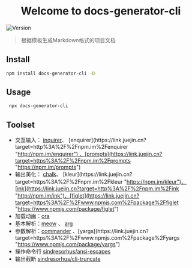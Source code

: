 <h1 align="center">Welcome to docs-generator-cli </h1>
<p>
  <img alt="Version" src="https://img.shields.io/badge/version-v0.0.1-blue.svg?cacheSeconds=2592000" />
</p>

> 根据模板生成Markdown格式的项目文档

## Install

```sh
npm install docs-generator-cli -D
```

## Usage

```sh
 npx docs-generator-cli
```

## Toolset

*   交互输入： [inquirer](https://link.juejin.cn?target=http%3A%2F%2Fnpm.im%2Finquirer "http://npm.im/inquirer")、 [enquirer](https://link.juejin.cn?target=http%3A%2F%2Fnpm.im%2Fenquirer "http://npm.im/enquirer") 、[prompts](https://link.juejin.cn?target=https%3A%2F%2Fnpm.im%2Fprompts "https://npm.im/prompts")
*   输出美化： [chalk](https://link.juejin.cn?target=http%3A%2F%2Fnpm.im%2Fchalk "http://npm.im/chalk")、 [kleur](https://link.juejin.cn?target=https%3A%2F%2Fnpm.im%2Fkleur "https://npm.im/kleur")、[ink](https://link.juejin.cn?target=http%3A%2F%2Fnpm.im%2Fink "http://npm.im/ink")、[figlet](https://link.juejin.cn?target=https%3A%2F%2Fwww.npmjs.com%2Fpackage%2Ffiglet "https://www.npmjs.com/package/figlet")
*   加载动画：[ora](https://link.juejin.cn?target=http%3A%2F%2Fnpm.im%2Fora "http://npm.im/ora")
*   基本解析：[meow](https://link.juejin.cn?target=http%3A%2F%2Fnpm.im%2Fmeow "http://npm.im/meow") 、 [arg](https://link.juejin.cn?target=http%3A%2F%2Fnpm.im%2Farg "http://npm.im/arg")
*   参数解析：[commander](https://link.juejin.cn?target=http%3A%2F%2Fnpm.im%2Fcommander "http://npm.im/commander") 、[yargs](https://link.juejin.cn?target=https%3A%2F%2Fwww.npmjs.com%2Fpackage%2Fyargs "https://www.npmjs.com/package/yargs")
*   操作命令行 [sindresorhus/ansi-escapes](https://link.juejin.cn?target=https%3A%2F%2Fgithub.com%2Fsindresorhus%2Fansi-escapes "https://github.com/sindresorhus/ansi-escapes")
*   输出截断 [sindresorhus/cli-truncate](https://link.juejin.cn?target=https%3A%2F%2Fgithub.com%2Fsindresorhus%2Fcli-truncate "https://github.com/sindresorhus/cli-truncate")